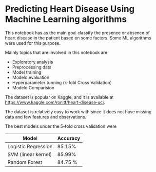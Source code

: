 # Predicting Heart Disease Using Machine Learning algorithms

This notebook has as the main goal classify the presence or absence of heart disease in the patient based on some factors. Some ML algorithms were used for this purpose.  

Mainly topics that are involved in this notebook are:
* Exploratory analysis
* Preprocessing data
* Model training
* Modelo evaluation
* Hyperparameter tunning (k-fold Cross Validation)
* Modelo Comparision

The dataset is popular on Kaggle, and it is available at https://www.kaggle.com/ronitf/heart-disease-uci. 

The dataset is relatively easy to work with since it does not have missing data and few features and observations. 

The best models under the 5-fold cross validation were


| Model               |  Accuracy  |
| ------------------- | ------------------- |
|  Logistic Regression |   85.15% |
|  SVM (linear kernel) |  85.99%  |
| Random Forest | 84.75 %  |
